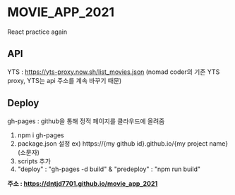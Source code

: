# MOVIE_APP_2021

React practice again

## API

YTS : https://yts-proxy.now.sh/list_movies.json (nomad coder의 기존 YTS proxy, YTS는 api 주소를 계속 바꾸기 때문)

## Deploy

gh-pages : github을 통해 정적 페이지를 클라우드에 올려줌

1. npm i gh-pages
2. package.json 설정 ex) https://{my github id}.github.io/{my project name}(소문자)
3. scripts 추가
4. "deploy" : "gh-pages -d build" & "predeploy" : "npm run build"

<strong>주소 : https://dntjd7701.github.io/movie_app_2021</strong>
